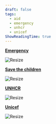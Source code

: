 ```yaml
---
draft: false
tags:
  - aid
  - emergency
  - unhcr
  - unicef
ShowReadingTime: true
---
```


**[Emergency](https://www.emergency.it/)**

![Resize](https://upload.wikimedia.org/wikipedia/commons/thumb/a/ab/Emergency_%28NGO%29_logo.svg/640px-Emergency_%28NGO%29_logo.svg.png)

**[Save the children](https://www.savethechildren.it/)**

![Resize](https://cdn.worldvectorlogo.com/logos/save-the-children-logo.svg)

**[UNHCR](https://www.unhcr.org/it/)**

![Resize](https://upload.wikimedia.org/wikipedia/commons/8/88/UNHCR.svg)

**[Unicef](https://www.unicef.it/)**

![Resize](https://upload.wikimedia.org/wikipedia/commons/thumb/e/ed/Logo_of_UNICEF.svg/512px-Logo_of_UNICEF.svg.png)